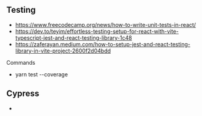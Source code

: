 ## Testing
- https://www.freecodecamp.org/news/how-to-write-unit-tests-in-react/
- https://dev.to/teyim/effortless-testing-setup-for-react-with-vite-typescript-jest-and-react-testing-library-1c48
- https://zaferayan.medium.com/how-to-setup-jest-and-react-testing-library-in-vite-project-2600f2d04bdd
  
Commands
- yarn test --coverage

## Cypress
- 
